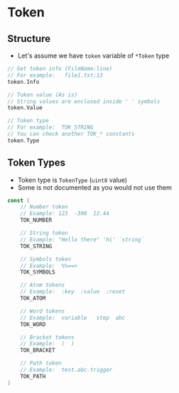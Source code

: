 # Token

## Structure
* Let's assume we have `token` variable of `*Token` type
```go
// Get token info (FileName:line)
// For example:   file1.txt:13
token.Info

// Token value (As is)
// String values are enclosed inside ' ' symbols
token.Value

// Token type
// For example:  TOK_STRING
// You can check another TOK_* constants
token.Type
```


## Token Types
* Token type is `TokenType` (`uint8` value)
* Some is not documented as you would not use them
```go
const (
    // Number token
    // Example: 123  -398  12.44
	TOK_NUMBER

    // String token
    // Example: "Hello there" 'hi' `string`
	TOK_STRING

    // Symbols token
    // Example:  %%==> 
	TOK_SYMBOLS

    // Atom tokens
    // Example:  :key  :value  :reset
	TOK_ATOM

    // Word tokens
    // Example:  variable   step  abc
	TOK_WORD

    // Bracket tokens
    // Example:  (  )
	TOK_BRACKET

    // Path token 
    // Example:  test.abc.trigger
	TOK_PATH
)
```